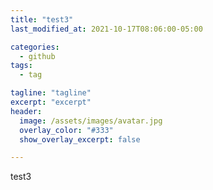 ```yaml
---
title: "test3"
last_modified_at: 2021-10-17T08:06:00-05:00

categories:
  - github
tags:
  - tag

tagline: "tagline"
excerpt: "excerpt"
header:
  image: /assets/images/avatar.jpg
  overlay_color: "#333"
  show_overlay_excerpt: false

---
```


test3
